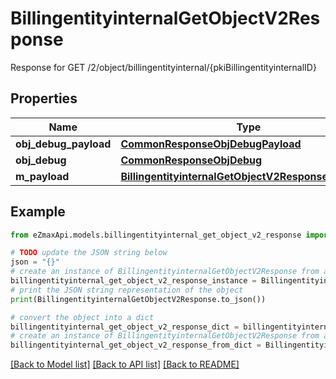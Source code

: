 # BillingentityinternalGetObjectV2Response

Response for GET /2/object/billingentityinternal/{pkiBillingentityinternalID}

## Properties

Name | Type | Description | Notes
------------ | ------------- | ------------- | -------------
**obj_debug_payload** | [**CommonResponseObjDebugPayload**](CommonResponseObjDebugPayload.md) |  | 
**obj_debug** | [**CommonResponseObjDebug**](CommonResponseObjDebug.md) |  | [optional] 
**m_payload** | [**BillingentityinternalGetObjectV2ResponseMPayload**](BillingentityinternalGetObjectV2ResponseMPayload.md) |  | 

## Example

```python
from eZmaxApi.models.billingentityinternal_get_object_v2_response import BillingentityinternalGetObjectV2Response

# TODO update the JSON string below
json = "{}"
# create an instance of BillingentityinternalGetObjectV2Response from a JSON string
billingentityinternal_get_object_v2_response_instance = BillingentityinternalGetObjectV2Response.from_json(json)
# print the JSON string representation of the object
print(BillingentityinternalGetObjectV2Response.to_json())

# convert the object into a dict
billingentityinternal_get_object_v2_response_dict = billingentityinternal_get_object_v2_response_instance.to_dict()
# create an instance of BillingentityinternalGetObjectV2Response from a dict
billingentityinternal_get_object_v2_response_from_dict = BillingentityinternalGetObjectV2Response.from_dict(billingentityinternal_get_object_v2_response_dict)
```
[[Back to Model list]](../README.md#documentation-for-models) [[Back to API list]](../README.md#documentation-for-api-endpoints) [[Back to README]](../README.md)


